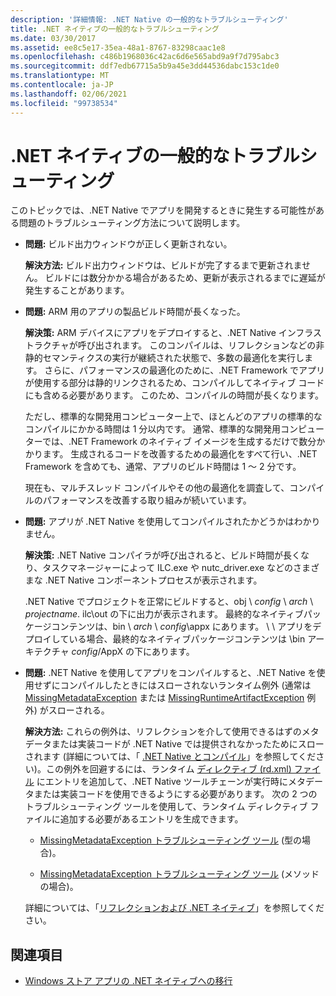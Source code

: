 ```yaml
---
description: '詳細情報: .NET Native の一般的なトラブルシューティング'
title: .NET ネイティブの一般的なトラブルシューティング
ms.date: 03/30/2017
ms.assetid: ee8c5e17-35ea-48a1-8767-83298caac1e8
ms.openlocfilehash: c486b1968036c42ac6d6e565abd9a9f7d795abc3
ms.sourcegitcommit: ddf7edb67715a5b9a45e3dd44536dabc153c1de0
ms.translationtype: MT
ms.contentlocale: ja-JP
ms.lasthandoff: 02/06/2021
ms.locfileid: "99738534"
---
```

# <a name="net-native-general-troubleshooting"></a>.NET ネイティブの一般的なトラブルシューティング

このトピックでは、.NET Native でアプリを開発するときに発生する可能性がある問題のトラブルシューティング方法について説明します。

- **問題:** ビルド出力ウィンドウが正しく更新されない。

  **解決方法:** ビルド出力ウィンドウは、ビルドが完了するまで更新されません。 ビルドには数分かかる場合があるため、更新が表示されるまでに遅延が発生することがあります。

- **問題:** ARM 用のアプリの製品ビルド時間が長くなった。

  **解決策:** ARM デバイスにアプリをデプロイすると、.NET Native インフラストラクチャが呼び出されます。 このコンパイルは、リフレクションなどの非静的セマンティクスの実行が継続された状態で、多数の最適化を実行します。 さらに、パフォーマンスの最適化のために、.NET Framework でアプリが使用する部分は静的リンクされるため、コンパイルしてネイティブ コードにも含める必要があります。 このため、コンパイルの時間が長くなります。

  ただし、標準的な開発用コンピューター上で、ほとんどのアプリの標準的なコンパイルにかかる時間は 1 分以内です。  通常、標準的な開発用コンピューターでは、.NET Framework のネイティブ イメージを生成するだけで数分かかります。  生成されるコードを改善するための最適化をすべて行い、.NET Framework を含めても、通常、アプリのビルド時間は 1 ～ 2 分です。

  現在も、マルチスレッド コンパイルやその他の最適化を調査して、コンパイルのパフォーマンスを改善する取り組みが続いています。

- **問題:** アプリが .NET Native を使用してコンパイルされたかどうかはわかりません。

  **解決策:** .NET Native コンパイラが呼び出されると、ビルド時間が長くなり、タスクマネージャーによって ILC.exe や nutc_driver.exe などのさまざまな .NET Native コンポーネントプロセスが表示されます。

  .NET Native でプロジェクトを正常にビルドすると、obj \\ *config* \  *arch* \\ *projectname*. ilc\out の下に出力が表示されます。 最終的なネイティブパッケージコンテンツは、bin \\ *arch* \\ *config*\appx にあります。 \\ \\ アプリをデプロイしている場合、最終的なネイティブパッケージコンテンツは \bin アーキテクチャ *config*/AppX の下にあります。

- **問題:** .NET Native を使用してアプリをコンパイルすると、.NET Native を使用せずにコンパイルしたときにはスローされないランタイム例外 (通常は [MissingMetadataException](missingmetadataexception-class-net-native.md) または [MissingRuntimeArtifactException](missingruntimeartifactexception-class-net-native.md) 例外) がスローされる。

  **解決方法:** これらの例外は、リフレクションを介して使用できるはずのメタデータまたは実装コードが .NET Native では提供されなかったためにスローされます  (詳細については、「 [.NET Native とコンパイル](net-native-and-compilation.md)」を参照してください)。この例外を回避するには、ランタイム [ディレクティブ (rd.xml) ファイル](runtime-directives-rd-xml-configuration-file-reference.md) にエントリを追加して、.NET Native ツールチェーンが実行時にメタデータまたは実装コードを使用できるようにする必要があります。 次の 2 つのトラブルシューティング ツールを使用して、ランタイム ディレクティブ ファイルに追加する必要があるエントリを生成できます。

  - [MissingMetadataException トラブルシューティング ツール](https://dotnet.github.io/native/troubleshooter/type.html) (型の場合)。

  - [MissingMetadataException トラブルシューティング ツール](https://dotnet.github.io/native/troubleshooter/method.html) (メソッドの場合)。

  詳細については、「[リフレクションおよび .NET ネイティブ](reflection-and-net-native.md)」を参照してください。

## <a name="see-also"></a>関連項目

- [Windows ストア アプリの .NET ネイティブへの移行](migrating-your-windows-store-app-to-net-native.md)
